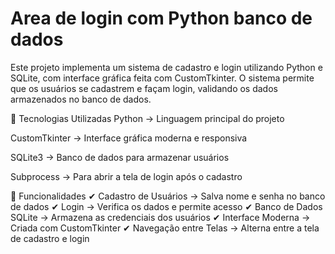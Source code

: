 # Area de login com Python banco de dados 

<p>Este projeto implementa um sistema de cadastro e login utilizando Python e SQLite, com interface gráfica feita com CustomTkinter. O sistema permite que os usuários se cadastrem e façam login, validando os dados armazenados no banco de dados.

📌 Tecnologias Utilizadas
Python → Linguagem principal do projeto

CustomTkinter → Interface gráfica moderna e responsiva

SQLite3 → Banco de dados para armazenar usuários

Subprocess → Para abrir a tela de login após o cadastro

🚀 Funcionalidades
✔ Cadastro de Usuários → Salva nome e senha no banco de dados
✔ Login → Verifica os dados e permite acesso
✔ Banco de Dados SQLite → Armazena as credenciais dos usuários
✔ Interface Moderna → Criada com CustomTkinter
✔ Navegação entre Telas → Alterna entre a tela de cadastro e login

</p>
